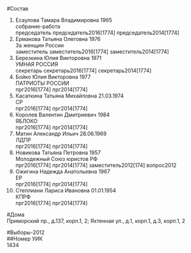 #Состав  
1. Есаулова Тамара Владимировна 1965  
    собрание-работа  
    председатель председатель2016[1774] председатель2014[1774]  
2. Ермакова Татьяна Олеговна 1976  
    За женщин России  
    заместитель заместитель2016[1774] заместитель2014[1774]  
3. Березкина Юлия Викторовна 1971  
    УМНАЯ РОССИЯ  
    секретарь секретарь2016[1774] секретарь2014[1774]  
4. Бойко Юлия Викторовна 1977  
    ПАТРИОТЫ РОССИИ  
    прг2016[1774] прг2014[1774]  
5. Касаткина Татьяна Михайловна 21.03.1974  
    СР  
    прг2016[1774] прг2014[1774]  
6. Королев Валентин Дмитриевич 1984  
    ЯБЛОКО  
    прг2016[1774] прг2014[1774]  
7. Матин Александр Ильич 28.06.1969  
    ЛДПР  
    прг2016[1774] прг2014[1774]  
8. Новикова Татьяна Петровна 1957  
    Молодежный Союз юристов РФ  
    прг2016[1774] прг2014[1774] заместитель2012[174] вопрос2012  
9. Ожигина Надежда Анатольевна 1967  
    ЕР  
    прг2016[1774] прг2014[1774]  
10. Степлиани Лариса Ивановна 01.01.1954  
    КПРФ  
    прг2016[1774] прг2014[1774]  
  
#Дома  
Приморский пр., д.137, корп.1, 2; Яхтенная ул., д.1, корп.1, д.3, корп.1, 2  
  
#Выборы-2012  
##Номер УИК  
1434  
